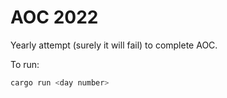 # AOC 2022

Yearly attempt (surely it will fail) to complete AOC.

To run:

```sh
cargo run <day number>
```
